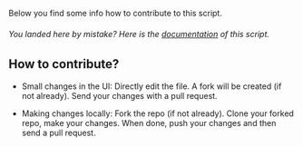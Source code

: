 Below you find some info how to contribute to this script.

###### You landed here by mistake? Here is the [documentation](https://khusmeno-ms.github.io/CSS-SystemCenter-ServiceManager/Verify_SSRS_for_SCSM/) of this script.

## How to contribute?

- Small changes in the UI: Directly edit the file. A fork will be created (if not already). Send your changes with a pull request.

- Making changes locally: Fork the repo (if not already). Clone your forked repo, make your changes. When done, push your changes and then send a pull request.
